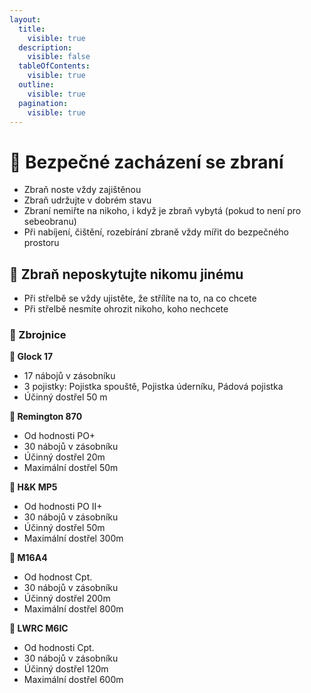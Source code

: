 ```yaml
---
layout:
  title:
    visible: true
  description:
    visible: false
  tableOfContents:
    visible: true
  outline:
    visible: true
  pagination:
    visible: true
---
```


# 🔫 Bezpečné zacházení se zbraní

* Zbraň noste vždy zajištěnou
* Zbraň udržujte v dobrém stavu
* Zbraní nemiřte na nikoho, i když je zbraň vybytá (pokud to není pro sebeobranu)
* Při nabíjení, čištění, rozebírání zbraně vždy mířit do bezpečného prostoru

## **🔫 Zbraň neposkytujte nikomu jinému**

* Při střelbě se vždy ujistěte, že střílíte na to, na co chcete
* Při střelbě nesmíte ohrozit nikoho, koho nechcete

### 🦾 Zbrojnice

**🔫 Glock 17**

* 17 nábojů v zásobníku
* 3 pojistky: Pojistka spouště, Pojistka úderníku, Pádová pojistka
* Účinný dostřel 50 m

**🔫 Remington 870**

* Od hodnosti PO+
* 30 nábojů v zásobníku
* Účinný dostřel 20m
* Maximální dostřel 50m

**🔫 H\&K MP5**

* Od hodnosti PO II+
* 30 nábojů v zásobníku
* Účinný dostřel 50m
* Maximální dostřel 300m

**🔫 M16A4**

* Od hodnost Cpt.
* 30 nábojů v zásobníku
* Účinný dostřel 200m
* Maximální dostřel 800m

**🔫 LWRC M6IC**

* Od hodnosti Cpt.
* 30 nábojů v zásobníku
* Účinný dostřel 120m
* Maximální dostřel 600m
